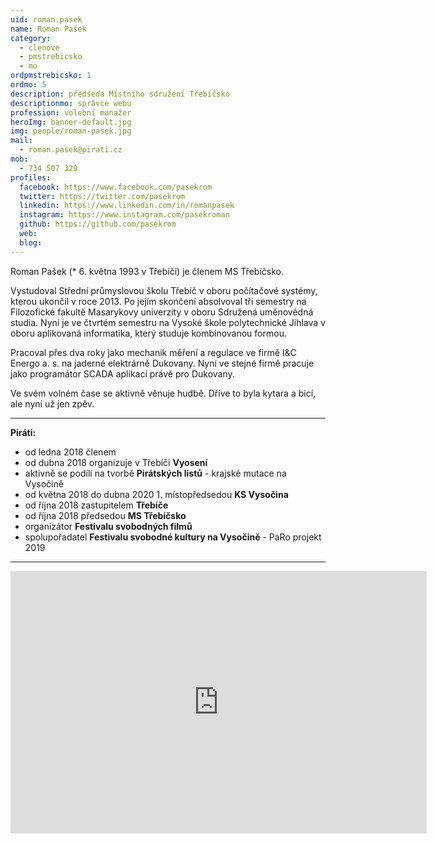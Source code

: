 ```yaml
---
uid: roman.pasek
name: Roman Pašek
category:
  - clenove
  - pmstrebicsko
  - mo
ordpmstrebicsko: 1
ordmo: 5
description: předseda Místního sdružení Třebíčsko
descriptionmo: správce webu
profession: volební manažer
heroImg: banner-default.jpg
img: people/roman-pasek.jpg
mail:
  - roman.pasek@pirati.cz
mob:
  - 734 507 329
profiles:
  facebook: https://www.facebook.com/pasekrom
  twitter: https://twitter.com/pasekrom
  linkedin: https://www.linkedin.com/in/romanpasek
  instagram: https://www.instagram.com/pasekroman
  github: https://github.com/pasekrom
  web:
  blog:
---
```


Roman Pašek (* 6. května 1993 v Třebíči) je členem MS Třebíčsko.

Vystudoval Střední průmyslovou školu Třebíč v oboru počítačové systémy, kterou ukončil v roce 2013. Po jejím skončení absolvoval tři semestry na Filozofické fakultě Masarykovy univerzity v oboru Sdružená uměnovédná studia. Nyní je ve čtvrtém semestru na Vysoké škole polytechnické Jihlava v oboru aplikovaná informatika, který studuje kombinovanou formou.

Pracoval přes dva roky jako mechanik měření a regulace ve firmě I&C Energo a. s. na jaderné elektrárně Dukovany. Nyní ve stejné firmě pracuje jako programátor SCADA aplikací právě pro Dukovany.

Ve svém volném čase se aktivně věnuje hudbě. Dříve to byla kytara a bicí, ale nyní už jen zpěv.

---

**Piráti:**
* od ledna 2018 členem
* od dubna 2018 organizuje v Třebíči **Vyosení**
* aktivně se podílí na tvorbě **Pirátských listů** - krajské mutace na Vysočině
* od května 2018 do dubna 2020 1. místopředsedou **KS Vysočina**
* od října 2018 zastupitelem **Třebíče**
* od října 2018 předsedou **MS Třebíčsko**
* organizátor **Festivalu svobodných filmů**
* spolupořadatel **Festivalu svobodné kultury na Vysočině** - PaRo projekt 2019

---

<iframe src="https://calendar.google.com/calendar/embed?showTitle=0&amp;showPrint=0&amp;showTabs=0&amp;showCalendars=0&amp;showTz=0&amp;height=600&amp;wkst=2&amp;bgcolor=%23FFFFFF&amp;src=b38bnamjrgs591o19u6edtpkis%40group.calendar.google.com&amp;color=%23333333&amp;ctz=Europe%2FPrague" style="border-width:0" width="666" height="420" frameborder="0" scrolling="no"></iframe>
